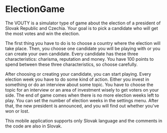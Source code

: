 # ElectionGame
The VOUTY is a simulator type of game about the election of a president of Slovak Republic and Czechia. 
Your goal is to pick a candidate who will get the most votes and win the election.

The first thing you have to do is to choose a country where the election will take place. Then, you choose one candidate you will be playing with 
or you can create your own candidate. Every candidate has these three characteristics: charisma, 
reputation and money. You have 100 points to spend between these three characteristics, so choose carefully.

After choosing or creating your candidate, you can start playing. Every election week you have to do some kind of action.
Either you invest in something or do an interview about some topic. 
You have to choose the topic for an interview or an area of investment wisely to get voters on your side.
The end of game comes when there is no more election weeks left to play. You can set the number of election weeks in the settings menu.
After that, the new president is announced, and you will find out whether you've won or lost.

This mobile application supports only Slovak language and the comments in the code are also in Slovak.
